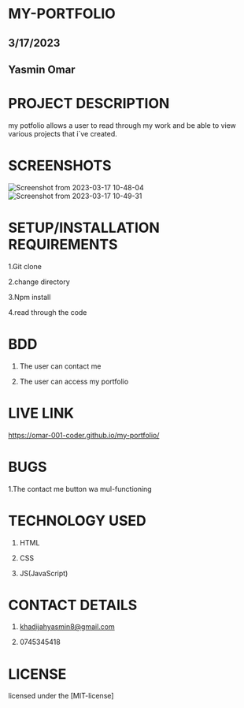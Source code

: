 # MY-PORTFOLIO

## 3/17/2023

## Yasmin Omar

# PROJECT DESCRIPTION
my potfolio allows a user to read through my work and be able to view various projects that i`ve created.

# SCREENSHOTS
![Screenshot from 2023-03-17 10-48-04](https://user-images.githubusercontent.com/125015290/225847026-3c6526ae-1c80-4682-8c03-6f422140a6dc.png)
![Screenshot from 2023-03-17 10-49-31](https://user-images.githubusercontent.com/125015290/225847174-2a95e7cb-937b-430d-ac6f-313599ed145b.png) 

# SETUP/INSTALLATION REQUIREMENTS 
1.Git clone

2.change directory

3.Npm install

4.read through the code

# BDD
1. The user can contact me

2. The user can access my portfolio

# LIVE LINK
https://omar-001-coder.github.io/my-portfolio/

# BUGS
1.The contact me button wa mul-functioning

# TECHNOLOGY USED
1. HTML

2. CSS

3. JS(JavaScript)

# CONTACT DETAILS
1. khadijahyasmin8@gmail.com

2. 0745345418

# LICENSE
licensed under the [MIT-license]



